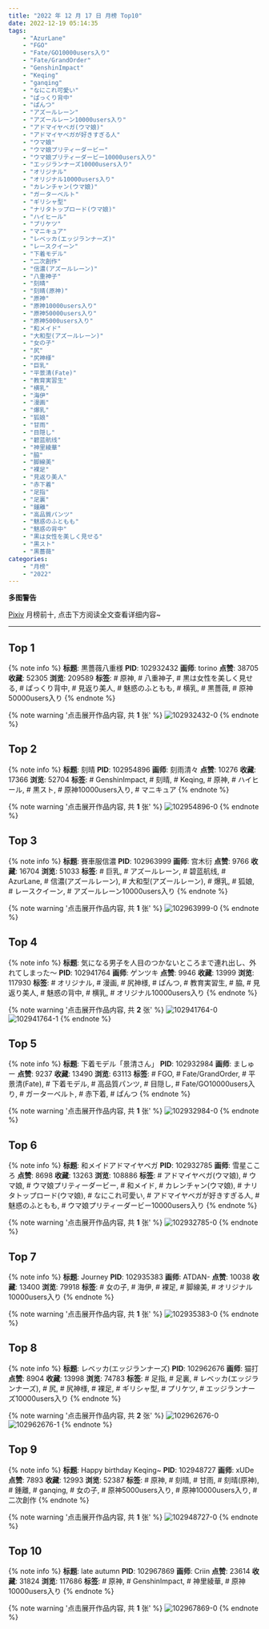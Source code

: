 ```yaml
---
title: "2022 年 12 月 17 日 月榜 Top10"
date: 2022-12-19 05:14:35
tags:
    - "AzurLane"
    - "FGO"
    - "Fate/GO10000users入り"
    - "Fate/GrandOrder"
    - "GenshinImpact"
    - "Keqing"
    - "ganqing"
    - "なにこれ可愛い"
    - "ぱっくり背中"
    - "ぱんつ"
    - "アズールレーン"
    - "アズールレーン10000users入り"
    - "アドマイヤベガ(ウマ娘)"
    - "アドマイヤベガが好きすぎる人"
    - "ウマ娘"
    - "ウマ娘プリティーダービー"
    - "ウマ娘プリティーダービー10000users入り"
    - "エッジランナーズ10000users入り"
    - "オリジナル"
    - "オリジナル10000users入り"
    - "カレンチャン(ウマ娘)"
    - "ガーターベルト"
    - "ギリシャ型"
    - "ナリタトップロード(ウマ娘)"
    - "ハイヒール"
    - "プリケツ"
    - "マニキュア"
    - "レベッカ(エッジランナーズ)"
    - "レースクイーン"
    - "下着モデル"
    - "二次創作"
    - "信濃(アズールレーン)"
    - "八重神子"
    - "刻晴"
    - "刻晴(原神)"
    - "原神"
    - "原神10000users入り"
    - "原神50000users入り"
    - "原神5000users入り"
    - "和メイド"
    - "大和型(アズールレーン)"
    - "女の子"
    - "尻"
    - "尻神様"
    - "巨乳"
    - "平景清(Fate)"
    - "教育実習生"
    - "横乳"
    - "海伊"
    - "漫画"
    - "爆乳"
    - "狐娘"
    - "甘雨"
    - "目隠し"
    - "碧蓝航线"
    - "神里綾華"
    - "脇"
    - "脚線美"
    - "裸足"
    - "見返り美人"
    - "赤下着"
    - "足指"
    - "足裏"
    - "鍾離"
    - "高品質パンツ"
    - "魅惑のふともも"
    - "魅惑の背中"
    - "黒は女性を美しく見せる"
    - "黒スト"
    - "黒薔薇"
categories:
    - "月榜"
    - "2022"
---
```


<i class="fa fa-triangle-exclamation"></i>**多图警告**<i class="fa fa-triangle-exclamation"></i>

[Pixiv](https://www.pixiv.net/) 月榜前十, 点击下方阅读全文查看详细内容~

<!-- more -->

---

## Top 1

{% note info %}
**标题**: 黒薔薇八重様
**PID**: 102932432 **画师**: torino
**点赞**: 38705 **收藏**: 52305 **浏览**: 209589
**标签**: # 原神, # 八重神子, # 黒は女性を美しく見せる, # ぱっくり背中, # 見返り美人, # 魅惑のふともも, # 横乳, # 黒薔薇, # 原神50000users入り
{% endnote %}

{% note warning '点击展开作品内容, 共 **1** 张' %}
![102932432-0](https://i.pixiv.re/img-original/img/2022/11/20/00/00/11/102932432_p0.jpg)
{% endnote %}

## Top 2

{% note info %}
**标题**: 刻晴
**PID**: 102954896 **画师**: 刻雨清々
**点赞**: 10276 **收藏**: 17366 **浏览**: 52704
**标签**: # GenshinImpact, # 刻晴, # Keqing, # 原神, # ハイヒール, # 黒スト, # 原神10000users入り, # マニキュア
{% endnote %}

{% note warning '点击展开作品内容, 共 **1** 张' %}
![102954896-0](https://i.pixiv.re/img-original/img/2022/11/20/19/10/47/102954896_p0.png)
{% endnote %}

## Top 3

{% note info %}
**标题**: 賽車服信濃
**PID**: 102963999 **画师**: 宫木衍
**点赞**: 9766 **收藏**: 16704 **浏览**: 51033
**标签**: # 巨乳, # アズールレーン, # 碧蓝航线, # AzurLane, # 信濃(アズールレーン), # 大和型(アズールレーン), # 爆乳, # 狐娘, # レースクイーン, # アズールレーン10000users入り
{% endnote %}

{% note warning '点击展开作品内容, 共 **1** 张' %}
![102963999-0](https://i.pixiv.re/img-original/img/2022/11/20/23/38/27/102963999_p0.jpg)
{% endnote %}

## Top 4

{% note info %}
**标题**: 気になる男子を人目のつかないところまで連れ出し、外れてしまった～
**PID**: 102941764 **画师**: ゲンツキ
**点赞**: 9946 **收藏**: 13999 **浏览**: 117930
**标签**: # オリジナル, # 漫画, # 尻神様, # ぱんつ, # 教育実習生, # 脇, # 見返り美人, # 魅惑の背中, # 横乳, # オリジナル10000users入り
{% endnote %}

{% note warning '点击展开作品内容, 共 **2** 张' %}
![102941764-0](https://i.pixiv.re/img-original/img/2022/11/20/09/31/56/102941764_p0.jpg)
![102941764-1](https://i.pixiv.re/img-original/img/2022/11/20/09/31/56/102941764_p1.jpg)
{% endnote %}

## Top 5

{% note info %}
**标题**: 下着モデル「景清さん」
**PID**: 102932984 **画师**: ましゅー
**点赞**: 9237 **收藏**: 13490 **浏览**: 63113
**标签**: # FGO, # Fate/GrandOrder, # 平景清(Fate), # 下着モデル, # 高品質パンツ, # 目隠し, # Fate/GO10000users入り, # ガーターベルト, # 赤下着, # ぱんつ
{% endnote %}

{% note warning '点击展开作品内容, 共 **1** 张' %}
![102932984-0](https://i.pixiv.re/img-original/img/2022/11/20/00/11/30/102932984_p0.jpg)
{% endnote %}

## Top 6

{% note info %}
**标题**: 和メイドアドマイヤベガ
**PID**: 102932785 **画师**: 雪星こころ
**点赞**: 8698 **收藏**: 13263 **浏览**: 108886
**标签**: # アドマイヤベガ(ウマ娘), # ウマ娘, # ウマ娘プリティーダービー, # 和メイド, # カレンチャン(ウマ娘), # ナリタトップロード(ウマ娘), # なにこれ可愛い, # アドマイヤベガが好きすぎる人, # 魅惑のふともも, # ウマ娘プリティーダービー10000users入り
{% endnote %}

{% note warning '点击展开作品内容, 共 **1** 张' %}
![102932785-0](https://i.pixiv.re/img-original/img/2022/11/20/00/05/39/102932785_p0.png)
{% endnote %}

## Top 7

{% note info %}
**标题**: Journey
**PID**: 102935383 **画师**: ATDAN-
**点赞**: 10038 **收藏**: 13400 **浏览**: 79918
**标签**: # 女の子, # 海伊, # 裸足, # 脚線美, # オリジナル10000users入り
{% endnote %}

{% note warning '点击展开作品内容, 共 **1** 张' %}
![102935383-0](https://i.pixiv.re/img-original/img/2022/11/20/01/38/30/102935383_p0.jpg)
{% endnote %}

## Top 8

{% note info %}
**标题**: レベッカ(エッジランナーズ)
**PID**: 102962676 **画师**: 猫打
**点赞**: 8904 **收藏**: 13998 **浏览**: 74783
**标签**: # 足指, # 足裏, # レベッカ(エッジランナーズ), # 尻, # 尻神様, # 裸足, # ギリシャ型, # プリケツ, # エッジランナーズ10000users入り
{% endnote %}

{% note warning '点击展开作品内容, 共 **2** 张' %}
![102962676-0](https://i.pixiv.re/img-original/img/2022/11/20/23/01/53/102962676_p0.jpg)
![102962676-1](https://i.pixiv.re/img-original/img/2022/11/20/23/01/53/102962676_p1.jpg)
{% endnote %}

## Top 9

{% note info %}
**标题**: Happy birthday Keqing~
**PID**: 102948727 **画师**: xUDe
**点赞**: 7893 **收藏**: 12993 **浏览**: 52387
**标签**: # 原神, # 刻晴, # 甘雨, # 刻晴(原神), # 鍾離, # ganqing, # 女の子, # 原神5000users入り, # 原神10000users入り, # 二次創作
{% endnote %}

{% note warning '点击展开作品内容, 共 **1** 张' %}
![102948727-0](https://i.pixiv.re/img-original/img/2022/11/20/15/19/42/102948727_p0.jpg)
{% endnote %}

## Top 10

{% note info %}
**标题**: late autumn
**PID**: 102967869 **画师**: Criin
**点赞**: 23614 **收藏**: 31824 **浏览**: 117686
**标签**: # 原神, # GenshinImpact, # 神里綾華, # 原神10000users入り
{% endnote %}

{% note warning '点击展开作品内容, 共 **1** 张' %}
![102967869-0](https://i.pixiv.re/img-original/img/2022/11/21/01/35/43/102967869_p0.jpg)
{% endnote %}
